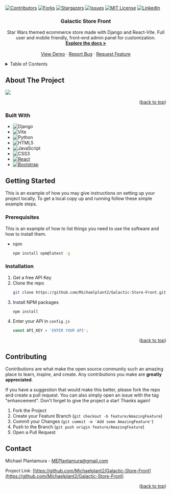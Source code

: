 <!-- PROJECT SHIELDS -->
[![Contributors][contributors-shield]][contributors-url]
[![Forks][forks-shield]][forks-url]
[![Stargazers][stars-shield]][stars-url]
[![Issues][issues-shield]][issues-url]
[![MIT License][license-shield]][license-url]
[![LinkedIn][linkedin-shield]][linkedin-url]



<h3 align="center">Galactic Store Front</h3>

  <p align="center">
    Star Wars themed ecommerce store made with Django and React-Vite. Full user and mobile friendly, front-end admin panel for customization.
    <br />
    <a href="https://github.com/Michaelplant2/Galactic-Store-Front"><strong>Explore the docs »</strong></a>
    <br />
    <br />
    <a href="https://reactive-cocktails.netlify.app">View Demo</a>
    ·
    <a href="https://github.com/Michaelplant2/Galactic-Store-Front/issues">Report Bug</a>
    ·
    <a href="https://github.com/Michaelplant2/Galactic-Store-Front/issues">Request Feature</a>
  </p>



<!-- TABLE OF CONTENTS -->
<details>
  <summary>Table of Contents</summary>
  <ol>
    <li>
      <a href="#about-the-project">About The Project</a>
      <ul>
        <li><a href="#built-with">Built With</a></li>
      </ul>
    </li>
    <li>
      <a href="#getting-started">Getting Started</a>
      <ul>
        <li><a href="#prerequisites">Prerequisites</a></li>
        <li><a href="#installation">Installation</a></li>
      </ul>
    </li>
    <li><a href="#contributing">Contributing</a></li>
    <li><a href="#contact">Contact</a></li>
  </ol>
</details>



<!-- ABOUT THE PROJECT -->
## About The Project

<img align="center" src="../Galactic-Store-Front/frontend/src/assets/site-homepage.png" />

<p align="right">(<a href="#readme">back to top</a>)</p>



### Built With

* ![Django](https://img.shields.io/badge/django-%23092E20.svg?style=for-the-badge&logo=django&logoColor=white)
* ![Vite](https://img.shields.io/badge/vite-%23646CFF.svg?style=for-the-badge&logo=vite&logoColor=white)
* ![Python](https://img.shields.io/badge/python-3670A0?style=for-the-badge&logo=python&logoColor=ffdd54)
* ![HTML5](https://img.shields.io/badge/html5-%23E34F26.svg?style=for-the-badge&logo=html5&logoColor=white)
* ![JavaScript](https://img.shields.io/badge/javascript-%23323330.svg?style=for-the-badge&logo=javascript&logoColor=%23F7DF1E)
* ![CSS3](https://img.shields.io/badge/css3-%231572B6.svg?style=for-the-badge&logo=css3&logoColor=white)
* [![React][React.js]][React-url]
* [![Bootstrap][Bootstrap.com]][Bootstrap-url]


<!-- GETTING STARTED -->
## Getting Started

This is an example of how you may give instructions on setting up your project locally.
To get a local copy up and running follow these simple example steps.

### Prerequisites

This is an example of how to list things you need to use the software and how to install them.
* npm
  ```sh
  npm install npm@latest -g
  ```

### Installation

1. Get a free API Key
2. Clone the repo
   ```sh
   git clone https://github.com/Michaelplant2/Galactic-Store-Front.git
   ```
3. Install NPM packages
   ```sh
   npm install
   ```
4. Enter your API in `config.js`
   ```js
   const API_KEY = 'ENTER YOUR API';
   ```

<p align="right">(<a href="#readme">back to top</a>)</p>


<!-- CONTRIBUTING -->
## Contributing

Contributions are what make the open source community such an amazing place to learn, inspire, and create. Any contributions you make are **greatly appreciated**.

If you have a suggestion that would make this better, please fork the repo and create a pull request. You can also simply open an issue with the tag "enhancement".
Don't forget to give the project a star! Thanks again!

1. Fork the Project
2. Create your Feature Branch (`git checkout -b feature/AmazingFeature`)
3. Commit your Changes (`git commit -m 'Add some AmazingFeature'`)
4. Push to the Branch (`git push origin feature/AmazingFeature`)
5. Open a Pull Request


<!-- CONTACT -->
## Contact

Michael Plantamura - MEPlantamura@gmail.com

Project Link: [https://github.com/Michaelplant2/Galactic-Store-Front](https://github.com/Michaelplant2/Galactic-Store-Front)

<p align="right">(<a href="#readme">back to top</a>)</p>


<!-- MARKDOWN LINKS & IMAGES -->
<!-- https://www.markdownguide.org/basic-syntax/#reference-style-links -->
[contributors-shield]: https://img.shields.io/github/contributors/Michaelplant2/Galactic-Store-Front.svg?style=for-the-badge
[contributors-url]: https://github.com/Michaelplant2/Galactic-Store-Front/graphs/contributors
[forks-shield]: https://img.shields.io/github/forks/Michaelplant2/Galactic-Store-Front.svg?style=for-the-badge
[forks-url]: https://github.com/Michaelplant2/Galactic-Store-Front/network/members
[stars-shield]: https://img.shields.io/github/stars/Michaelplant2/Galactic-Store-Front.svg?style=for-the-badge
[stars-url]: https://github.com/Michaelplant2/Galactic-Store-Front/stargazers
[issues-shield]: https://img.shields.io/github/issues/Michaelplant2/Galactic-Store-Front.svg?style=for-the-badge
[issues-url]: https://github.com/Michaelplant2/Galactic-Store-Front/issues
[license-shield]: https://img.shields.io/github/license/Michaelplant2/Galactic-Store-Front.svg?style=for-the-badge
[license-url]: https://github.com/Michaelplant2/Galactic-Store-Front/blob/master/LICENSE.txt
[linkedin-shield]: https://img.shields.io/badge/-LinkedIn-black.svg?style=for-the-badge&logo=linkedin&colorB=555
[linkedin-url]: https://linkedin.com/in/michael-plantamura-458347223/
[product-screenshot]: images/screenshot.png
[Next.js]: https://img.shields.io/badge/next.js-000000?style=for-the-badge&logo=nextdotjs&logoColor=white
[Next-url]: https://nextjs.org/
[React.js]: https://img.shields.io/badge/React-20232A?style=for-the-badge&logo=react&logoColor=61DAFB
[React-url]: https://reactjs.org/
[Vue.js]: https://img.shields.io/badge/Vue.js-35495E?style=for-the-badge&logo=vuedotjs&logoColor=4FC08D
[Vue-url]: https://vuejs.org/
[Angular.io]: https://img.shields.io/badge/Angular-DD0031?style=for-the-badge&logo=angular&logoColor=white
[Angular-url]: https://angular.io/
[Svelte.dev]: https://img.shields.io/badge/Svelte-4A4A55?style=for-the-badge&logo=svelte&logoColor=FF3E00
[Svelte-url]: https://svelte.dev/
[Laravel.com]: https://img.shields.io/badge/Laravel-FF2D20?style=for-the-badge&logo=laravel&logoColor=white
[Laravel-url]: https://laravel.com
[Bootstrap.com]: https://img.shields.io/badge/Bootstrap-563D7C?style=for-the-badge&logo=bootstrap&logoColor=white
[Bootstrap-url]: https://getbootstrap.com
[JQuery.com]: https://img.shields.io/badge/jQuery-0769AD?style=for-the-badge&logo=jquery&logoColor=white
[JQuery-url]: https://jquery.com 